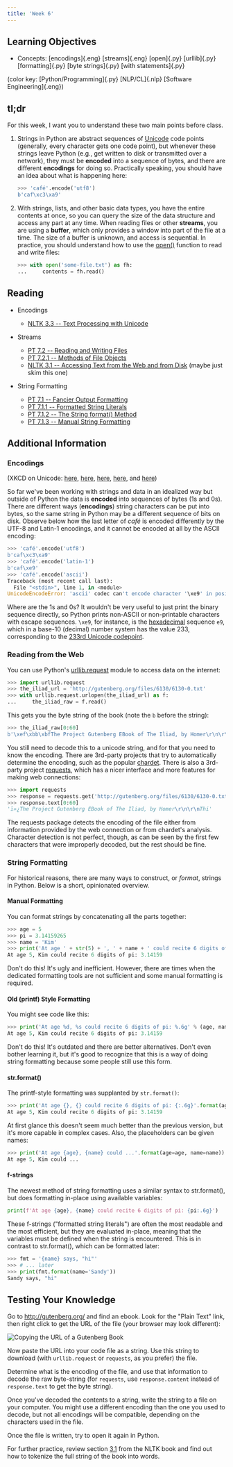 ```yaml
---
title: 'Week 6'
---
```


## Learning Objectives

* Concepts:
  [encodings]{.eng}
  [streams]{.eng}
  [open]{.py}
  [urllib]{.py}
  [formatting]{.py}
  [byte strings]{.py}
  [with statements]{.py}

(color key: [Python/Programming]{.py} [NLP/CL]{.nlp} [Software Engineering]{.eng})

## tl;dr

For this week, I want you to understand these two main points before
class.

1. Strings in Python are abstract sequences of
   [Unicode](https://home.unicode.org/basic-info/overview/) code points
   (generally, every character gets one code point), but whenever these
   strings leave Python (e.g., get written to disk or transmitted over a
   network), they must be **encoded** into a sequence of bytes, and
   there are different **encodings** for doing so. Practically speaking,
   you should have an idea about what is happening here:

   ```python
   >>> 'café'.encode('utf8')
   b'caf\xc3\xa9'
   ```

2. With strings, lists, and other basic data types, you have the entire
   contents at once, so you can query the size of the data structure and
   access any part at any time. When reading files or other **streams**,
   you are using a **buffer**, which only provides a window into part of
   the file at a time. The size of a buffer is unknown, and access is
   sequential. In practice, you should understand how to use the
   [open()](https://docs.python.org/3/library/functions.html#open)
   function to read and write files:

   ```python
   >>> with open('some-file.txt') as fh:
   ...     contents = fh.read()
   ```

## Reading

* Encodings
  - [NLTK 3.3 -- Text Processing with Unicode](http://www.nltk.org/book/ch03.html#text-processing-with-unicode)

* Streams
  - [PT 7.2 -- Reading and Writing Files](https://docs.python.org/3/tutorial/inputoutput.html#reading-and-writing-files)
  - [PT 7.2.1 -- Methods of File Objects](https://docs.python.org/3/tutorial/inputoutput.html#methods-of-file-objects)
  - [NLTK 3.1 -- Accessing Text from the Web and from Disk](http://www.nltk.org/book/ch03.html#accessing-text-from-the-web-and-from-disk) (maybe just skim this one)

* String Formatting
  - [PT 7.1 -- Fancier Output Formatting](https://docs.python.org/3/tutorial/inputoutput.html#fancier-output-formatting)
  - [PT 7.1.1 -- Formatted String Literals](https://docs.python.org/3/tutorial/inputoutput.html#formatted-string-literals)
  - [PT 7.1.2 -- The String format() Method](https://docs.python.org/3/tutorial/inputoutput.html#the-string-format-method)
  - [PT 7.1.3 -- Manual String Formatting](https://docs.python.org/3/tutorial/inputoutput.html#manual-string-formatting)

## Additional Information

### Encodings

(XKCD on Unicode: [here](https://xkcd.com/927/),
[here](https://xkcd.com/1137/), [here](https://xkcd.com/1209/),
[here](https://xkcd.com/1726/), and [here](https://xkcd.com/1953/))

So far we've been working with strings and data in an idealized way but
outside of Python the data is **encoded** into sequences of bytes (1s
and 0s). There are different ways (**encodings**) string characters can
be put into bytes, so the same string in Python may be a different
sequence of bits on disk. Observe below how the last letter of *café* is
encoded differently by the UTF-8 and Latin-1 encodings, and it cannot be
encoded at all by the ASCII encoding:

```python
>>> 'café'.encode('utf8')
b'caf\xc3\xa9'
>>> 'café'.encode('latin-1')
b'caf\xe9'
>>> 'café'.encode('ascii')
Traceback (most recent call last):
  File "<stdin>", line 1, in <module>
UnicodeEncodeError: 'ascii' codec can't encode character '\xe9' in position 3: ordinal not in ran(128)
```

Where are the 1s and 0s? It wouldn't be very useful to just print the
binary sequence directly, so Python prints non-ASCII or non-printable
characters with escape sequences. `\xe9`, for instance, is the
[hexadecimal](https://en.wikipedia.org/wiki/Hexadecimal) sequence `e9`,
which in a base-10 (decimal) number system has the value 233,
corresponding to the [233rd Unicode
codepoint](https://codepoints.net/U+00E9).

### Reading from the Web

You can use Python's
[urllib.request](https://docs.python.org/3/library/urllib.request.html)
module to access data on the internet:

```python
>>> import urllib.request
>>> the_iliad_url = 'http://gutenberg.org/files/6130/6130-0.txt'
>>> with urllib.request.urlopen(the_iliad_url) as f:
...     the_iliad_raw = f.read()
```

This gets you the byte string of the book (note the `b` before the string):

```python
>>> the_iliad_raw[0:60]
b'\xef\xbb\xbfThe Project Gutenberg EBook of The Iliad, by Homer\r\n\r\nThi'
```

You still need to decode this to a unicode string, and for that you need
to know the encoding. There are 3rd-party projects that try to
automatically determine the encoding, such as the popular
[chardet](https://pypi.org/project/chardet/). There is also a 3rd-party
project [requests](https://requests.readthedocs.io/), which has a nicer
interface and more features for making web connections:

```python
>>> import requests
>>> response = requests.get('http://gutenberg.org/files/6130/6130-0.txt')
>>> response.text[0:60]
'ï»¿The Project Gutenberg EBook of The Iliad, by Homer\r\n\r\nThi'
```

The requests package detects the encoding of the file either from
information provided by the web connection or from chardet's analysis.
Character detection is not perfect, though, as can be seen by the first
few characters that were improperly decoded, but the rest should be
fine.

### String Formatting

For historical reasons, there are many ways to construct, or *format*,
strings in Python. Below is a short, opinionated overview.

#### Manual Formatting

You can format strings by concatenating all the parts together:

```python
>>> age = 5
>>> pi = 3.14159265
>>> name = 'Kim'
>>> print('At age ' + str(5) + ', ' + name + ' could recite 6 digits of pi: ' + str(round(pi, 5)))
At age 5, Kim could recite 6 digits of pi: 3.14159
```

Don't do this! It's ugly and inefficient. However, there are times when
the dedicated formatting tools are not sufficient and some manual
formatting is required.

#### Old (printf) Style Formatting

You might see code like this:

```python
>>> print('At age %d, %s could recite 6 digits of pi: %.6g' % (age, name, pi))
At age 5, Kim could recite 6 digits of pi: 3.14159
```

Don't do this! It's outdated and there are better alternatives. Don't
even bother learning it, but it's good to recognize that this is a way
of doing string formatting because some people still use this form.

#### str.format()

The printf-style formatting was supplanted by `str.format()`:

```python
>>> print('At age {}, {} could recite 6 digits of pi: {:.6g}'.format(age, name, pi))
At age 5, Kim could recite 6 digits of pi: 3.14159
```

At first glance this doesn't seem much better than the previous version,
but it's more capable in complex cases. Also, the placeholders can be
given names:

```python
>>> print('At age {age}, {name} could ...'.format(age=age, name=name))
At age 5, Kim could ...
```

#### f-strings

The newest method of string formatting uses a similar syntax to
str.format(), but does formatting in-place using available variables:

```python
print(f'At age {age}, {name} could recite 6 digits of pi: {pi:.6g}')
```

These f-strings ("formatted string literals") are often the most
readable and the most efficient, but they are evaluated in-place,
meaning that the variables must be defined when the string is
encountered. This is in contrast to str.format(), which can be formatted
later:

```python
>>> fmt = '{name} says, "hi"'
>>> # ... later
>>> print(fmt.format(name='Sandy'))
Sandy says, "hi"
```

## Testing Your Knowledge

Go to <http://gutenberg.org/> and find an ebook. Look for the "Plain
Text" link, then right click to get the URL of the file (your browser
may look different):

![Copying the URL of a Gutenberg Book](static/download-gutenberg.png)

Now paste the URL into your code file as a string. Use this string to
download (with `urllib.request` or `requests`, as you prefer) the file.

Determine what is the encoding of the file, and use that information to
decode the raw byte-string (for `requests`, use `response.content`
instead of `response.text` to get the byte string).

Once you've decoded the contents to a string, write the string to a file
on your computer. You might use a different encoding than the one you
used to decode, but not all encodings will be compatible, depending on
the characters used in the file.

Once the file is written, try to open it again in Python.

For further practice, review section
[3.1](http://www.nltk.org/book/ch03.html#accessing-text-from-the-web-and-from-disk)
from the NLTK book and find out how to tokenize the full string of the book into words.
